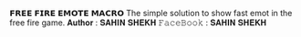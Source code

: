  𝗙𝗥𝗘𝗘 𝗙𝗜𝗥𝗘 𝗘𝗠𝗢𝗧𝗘 𝗠𝗔𝗖𝗥𝗢 
 The simple solution to show fast emot in the free fire game.
 𝐀𝐮𝐭𝐡𝐨𝐫 : 𝐒𝐀𝐇𝐈𝐍 𝐒𝐇𝐄𝐊𝐇  𝙵𝚊𝚌𝚎𝙱𝚘𝚘𝚔 : 𝐒𝐀𝐇𝐈𝐍 𝐒𝐇𝐄𝐊𝐇
